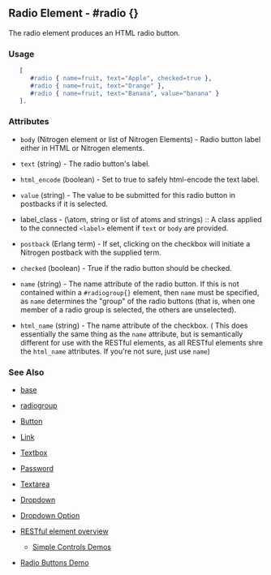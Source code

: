 
## Radio Element - #radio {}

  The radio element produces an HTML radio button.

### Usage

```erlang
   [
      #radio { name=fruit, text="Apple", checked=true },
      #radio { name=fruit, text="Orange" },
      #radio { name=fruit, text="Banana", value="banana" }
   ].

```

### Attributes

   * `body` (Nitrogen element or list of Nitrogen Elements) - Radio button label either in HTML or Nitrogen elements.

   * `text` (string) - The radio button's label.

   * `html_encode` (boolean) - Set to true to safely html-encode the text label.

   * `value` (string) - The value to be submitted for this radio button in postbacks if it is selected.

 *  label_class - (\atom, string or list of atoms and strings\) :: A class applied to the connected `<label>` element if `text` or `body` are provided.

   * `postback` (Erlang term) - If set, clicking on the checkbox will initiate a Nitrogen postback with the supplied term.

   * `checked` (boolean) - True if the radio button should be checked.

   * `name` (string) - The name attribute of the radio button. If this is not contained within a `#radiogroup{}` element, then `name` must be specified, as `name` determines the "group" of the radio buttons (that is, when one member of a radio group is selected, the others are unselected).

   * `html_name` (string) - The name attribute of the checkbox. ( This does essentially the same thing as the `name` attribute, but is semantically different for use with the RESTful elements, as all RESTful elements shre the `html_name` attributes. If you're not sure, just use `name`)

### See Also 

 *  [base](./element_base.md)

 *  [radiogroup](./radiogroup.html)

 *  [Button](./button.html)

 *  [Link](./link.html)

 *  [Textbox](./textbox.html)

 *  [Password](./password.html)

 *  [Textarea](./textarea.html)

 *  [Dropdown](./dropdown.html)

 *  [Dropdown Option](./option.html)

 *  [RESTful element overview](../restful_overfiew.html)

	*  [Simple Controls Demos](http://nitrogenproject.com/demos/simplecontrols)

 *  [Radio Buttons Demo](http://nitrogenproject.com/demos/radio)
